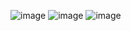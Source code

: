 ![image](https://github.com/user-attachments/assets/5d6f8114-8d0a-4990-9dea-73161fe75443)
![image](https://github.com/user-attachments/assets/e9812b44-9d02-43e7-a2e0-80021c0d6703)
![image](https://github.com/user-attachments/assets/963c96df-d130-496b-a438-32595dfb5deb)
